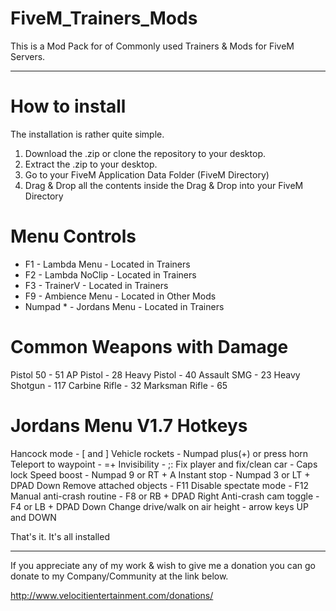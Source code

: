 # FiveM_Trainers_Mods
This is a Mod Pack for of Commonly used Trainers & Mods for FiveM Servers.

---

# How to install
The installation is rather quite simple.

1. Download the .zip or clone the repository to your desktop.
2. Extract the .zip to your desktop.
3. Go to your FiveM Application Data Folder (FiveM Directory)
4. Drag & Drop all the contents inside the Drag & Drop into your FiveM Directory

# Menu Controls
- F1 - Lambda Menu - Located in Trainers
- F2 - Lambda NoClip - Located in Trainers
- F3 - TrainerV - Located in Trainers
- F9 - Ambience Menu - Located in Other Mods
- Numpad * - Jordans Menu - Located in Trainers

# Common Weapons with Damage
Pistol 50 - 51
AP Pistol - 28
Heavy Pistol - 40
Assault SMG - 23
Heavy Shotgun - 117
Carbine Rifle - 32
Marksman Rifle - 65

# Jordans Menu V1.7 Hotkeys
Hancock mode - [ and ]
Vehicle rockets - Numpad plus(+) or press horn
Teleport to waypoint - =+
Invisibility - ;:
Fix player and fix/clean car - Caps lock
Speed boost - Numpad 9 or RT + A
Instant stop - Numpad 3 or LT + DPAD Down
Remove attached objects - F11
Disable spectate mode - F12
Manual anti-crash routine - F8 or RB + DPAD Right
Anti-crash cam toggle - F4 or LB + DPAD Down
Change drive/walk on air height - arrow keys UP and DOWN

That's it. It's all installed

---

If you appreciate any of my work & wish to give me a donation you can go donate to my Company/Community at the link below.

http://www.velocitientertainment.com/donations/
